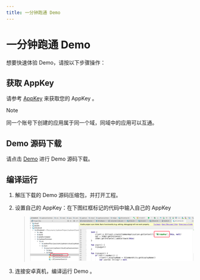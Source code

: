 ```yaml
---
title: 一分钟跑通 Demo
---
```

# 一分钟跑通 Demo

想要快速体验 Demo，请按以下步骤操作：



## 获取 AppKey

请参考 [AppKey](https://developer.juphoon.com/cn/document/V2.1/create-application.php) 来获取您的 AppKey 。



Note

同一个账号下创建的应用属于同一个域，同域中的应用可以互通。







## Demo 源码下载

请点击
[Demo](http://developer.juphoon.com/portal/cn/downloadsdk/download_demo.php?filename=JuphoonDuo-Android.tar.gz)
进行 Demo 源码下载。





## 编译运行

1.  解压下载的 Demo 源码压缩包，并打开工程。

2.  设置自己的 AppKey：在下图红框标记的代码中输入自己的 AppKey
    
    > 
    > 
    > 
    > 
    > ![../../../../\_images/duokey2.png](../../../../_images/duokey2.png)
    > 
    > 

3.  连接安卓真机，编译运行 Demo 。














